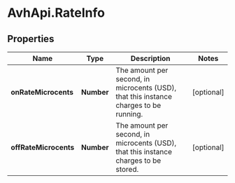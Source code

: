 # AvhApi.RateInfo

## Properties

Name | Type | Description | Notes
------------ | ------------- | ------------- | -------------
**onRateMicrocents** | **Number** | The amount per second, in microcents (USD), that this instance charges to be running. | [optional] 
**offRateMicrocents** | **Number** | The amount per second, in microcents (USD), that this instance charges to be stored. | [optional] 


